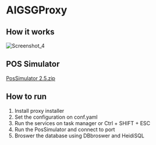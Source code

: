 # AIGSGProxy
## How it works
![Screenshot_4](https://user-images.githubusercontent.com/116898320/209509094-fcbcc055-2137-4f87-9493-6fd6fb34cf16.png)
## POS Simulator
[PosSimulator 2.5.zip](https://github.com/mystery000/AIGSGProxy/files/10301820/PosSimulator.2.5.zip)
## How to run
1. Install proxy installer
2. Set the configuration on conf.yaml
3. Run the services on task manager or Ctrl + SHIFT + ESC
4. Run the PosSimulator and connect to port
5. Broswer the database using DBbroswer and HeidiSQL
